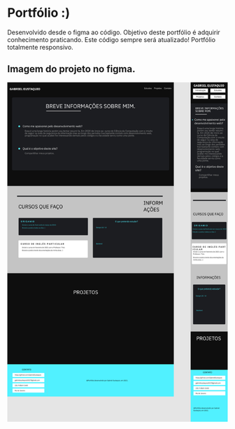 # Portfólio :)

Desenvolvido desde o figma ao código.
Objetivo deste portfólio é adquirir conhecimento praticando.
Este código sempre será atualizado!
Portfólio totalmente responsivo.

## Imagem do projeto no figma.

<img src="/image/portfolio.jpg">
